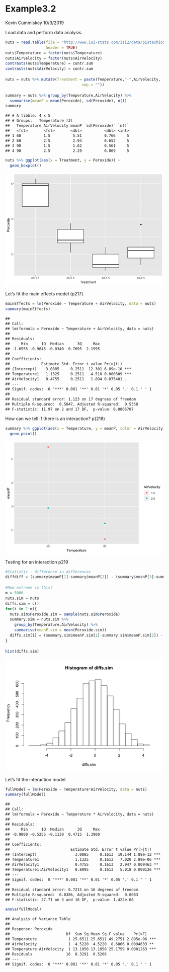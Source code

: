Example3.2
================
Kevin Cummiskey
10/3/2019

Load data and perform data
analysis.

``` r
nuts = read.table(file = "http://www.isi-stats.com/isi2/data/pistachioStudySubset.txt",
                  header = TRUE)
nuts$Temperature = factor(nuts$Temperature)
nuts$AirVelocity = factor(nuts$AirVelocity)
contrasts(nuts$Temperature) = contr.sum
contrasts(nuts$AirVelocity) = contr.sum

nuts = nuts %>% mutate(Treatment = paste(Temperature,"-",AirVelocity, 
                                  sep = ""))

summary = nuts %>% group_by(Temperature,AirVelocity) %>% 
  summarise(meanP = mean(Peroxide), sd(Peroxide), n())
summary
```

    ## # A tibble: 4 x 5
    ## # Groups:   Temperature [2]
    ##   Temperature AirVelocity meanP `sd(Peroxide)` `n()`
    ##   <fct>       <fct>       <dbl>          <dbl> <int>
    ## 1 60          1.5          5.51          0.766     5
    ## 2 60          2.5          2.94          0.652     5
    ## 3 90          1.5          1.62          0.561     5
    ## 4 90          2.5          2.29          0.869     5

``` r
nuts %>% ggplot(aes(x = Treatment, y = Peroxide)) +
  geom_boxplot()
```

![](Example3.2_files/figure-gfm/unnamed-chunk-1-1.png)<!-- -->

Let’s fit the main effects model (p217)

``` r
mainEffects = lm(Peroxide ~ Temperature + AirVelocity, data = nuts)
summary(mainEffects)
```

    ## 
    ## Call:
    ## lm(formula = Peroxide ~ Temperature + AirVelocity, data = nuts)
    ## 
    ## Residuals:
    ##     Min      1Q  Median      3Q     Max 
    ## -1.6555 -0.9645 -0.0340  0.7695  2.1995 
    ## 
    ## Coefficients:
    ##              Estimate Std. Error t value Pr(>|t|)    
    ## (Intercept)    3.0885     0.2511  12.301 6.89e-10 ***
    ## Temperature1   1.1325     0.2511   4.510 0.000309 ***
    ## AirVelocity1   0.4755     0.2511   1.894 0.075401 .  
    ## ---
    ## Signif. codes:  0 '***' 0.001 '**' 0.01 '*' 0.05 '.' 0.1 ' ' 1
    ## 
    ## Residual standard error: 1.123 on 17 degrees of freedom
    ## Multiple R-squared:  0.5847, Adjusted R-squared:  0.5358 
    ## F-statistic: 11.97 on 2 and 17 DF,  p-value: 0.0005707

How can we tell if there is an interaction?
p(218)

``` r
summary %>% ggplot(aes(x = Temperature, y = meanP, color = AirVelocity)) + 
  geom_point() 
```

![](Example3.2_files/figure-gfm/unnamed-chunk-3-1.png)<!-- -->

Testing for an interaction p219

``` r
#Statistic - difference in differences
diffdiff = (summary$meanP[1]-summary$meanP[2]) - (summary$meanP[3]-summary$meanP[4]) 

#How extreme is this?
m = 5000
nuts.sim = nuts
diffs.sim = c()
for(i in 1:m){
  nuts.sim$Peroxide.sim = sample(nuts.sim$Peroxide)
  summary.sim = nuts.sim %>% 
    group_by(Temperature,AirVelocity) %>%
    summarise(meanP.sim = mean(Peroxide.sim))
  diffs.sim[i] = (summary.sim$meanP.sim[1]-summary.sim$meanP.sim[2]) - (summary.sim$meanP.sim[3]-summary.sim$meanP.sim[4]) 
}

hist(diffs.sim)
```

![](Example3.2_files/figure-gfm/unnamed-chunk-4-1.png)<!-- -->

Let’s fit the interaction model

``` r
fullModel = lm(Peroxide ~ Temperature*AirVelocity, data = nuts)
summary(fullModel)
```

    ## 
    ## Call:
    ## lm(formula = Peroxide ~ Temperature * AirVelocity, data = nuts)
    ## 
    ## Residuals:
    ##     Min      1Q  Median      3Q     Max 
    ## -0.9000 -0.5255 -0.1130  0.4715  1.3900 
    ## 
    ## Coefficients:
    ##                           Estimate Std. Error t value Pr(>|t|)    
    ## (Intercept)                 3.0885     0.1613  19.144 1.88e-12 ***
    ## Temperature1                1.1325     0.1613   7.020 2.89e-06 ***
    ## AirVelocity1                0.4755     0.1613   2.947 0.009463 ** 
    ## Temperature1:AirVelocity1   0.8095     0.1613   5.018 0.000126 ***
    ## ---
    ## Signif. codes:  0 '***' 0.001 '**' 0.01 '*' 0.05 '.' 0.1 ' ' 1
    ## 
    ## Residual standard error: 0.7215 on 16 degrees of freedom
    ## Multiple R-squared:  0.8386, Adjusted R-squared:  0.8083 
    ## F-statistic: 27.71 on 3 and 16 DF,  p-value: 1.422e-06

``` r
anova(fullModel)
```

    ## Analysis of Variance Table
    ## 
    ## Response: Peroxide
    ##                         Df  Sum Sq Mean Sq F value    Pr(>F)    
    ## Temperature              1 25.6511 25.6511 49.2751 2.895e-06 ***
    ## AirVelocity              1  4.5220  4.5220  8.6866 0.0094633 ** 
    ## Temperature:AirVelocity  1 13.1058 13.1058 25.1759 0.0001263 ***
    ## Residuals               16  8.3291  0.5206                      
    ## ---
    ## Signif. codes:  0 '***' 0.001 '**' 0.01 '*' 0.05 '.' 0.1 ' ' 1
